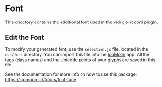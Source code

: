 Font
====

This directory contains the additional font used in the videojs-record plugin.

Edit the Font
-------------

To modify your generated font, use the `selection.js` file, located in the `css/font`
directory. You can import this file into the [IcoMoon](https://icomoon.io/app)
app. All the tags (class names) and the Unicode points of your glyphs are saved in
this file.

See the documentation for more info on how to use this package: https://icomoon.io/#docs/font-face